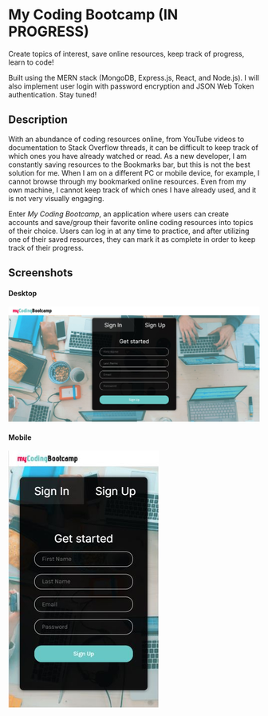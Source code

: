 # My Coding Bootcamp (IN PROGRESS)

Create topics of interest, save online resources, keep track of progress, learn to code!

Built using the MERN stack (MongoDB, Express.js, React, and Node.js). I will also implement user login with password encryption and JSON Web Token authentication. Stay tuned!

## Description

With an abundance of coding resources online, from YouTube videos to documentation to Stack Overflow threads, it can be difficult to keep track of which ones you have already watched or read. As a new developer, I am constantly saving resources to the Bookmarks bar, but this is not the best solution for me. When I am on a different PC or mobile device, for example, I cannot browse through my bookmarked online resources. Even from my own machine, I cannot keep track of which ones I have already used, and it is not very visually engaging.

Enter _My Coding Bootcamp_, an application where users can create accounts and save/group their favorite online coding resources into topics of their choice. Users can log in at any time to practice, and after utilizing one of their saved resources, they can mark it as complete in order to keep track of their progress.

## Screenshots

#### Desktop

![Desktop version](./client/src/images/myCodingBootcampScreenshot.png)

#### Mobile

![Mobile version](./client/src/images/myCodingBootcampScreenshotMobile.png)

